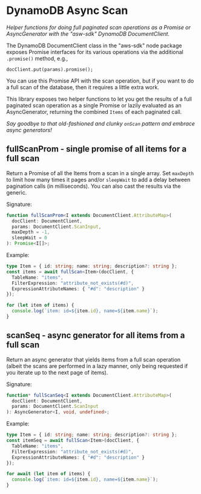 # DynamoDB Async Scan

_Helper functions for doing full paginated scan operations as a Promise or AsyncGenerator with the "asw-sdk" DynamoDB DocumentClient._

The DynamoDB DocumentClient class in the "aws-sdk" node package exposes Promise interfaces for its various operations via the additional `.promise()` method, e.g.,

```
docClient.put(params).promise();
```

You can use this Promise API with the scan operation, but if you want to do a full scan of the database, then it requires a little extra work.

This library exposes two helper functions to let you get the results of a full paginated scan operation as a single Promise or lazily evaluated as an AsyncGenerator, returning the combined `Items` of each paginated call.

_Say goodbye to that old-fashioned and clunky `onScan` pattern and embrace async generators!_

## fullScanProm - single promise of all items for a full scan

Return a Promise of all the Items from a scan in a single array. Set `maxDepth` to limit how many times it pages and/or `sleepWait` to add a delay between pagination calls (in milliseconds). You can also cast the results via the generic.

Signature:

```typescript
function fullScanProm<I extends DocumentClient.AttributeMap>(
  docClient: DocumentClient,
  params: DocumentClient.ScanInput,
  maxDepth = -1,
  sleepWait = 0
): Promise<I[]>;
```

Example:

```typescript
type Item = { id: string; name: string; description?: string };
const items = await fullScan<Item>(docClient, {
  TableName: "items",
  FilterExpression: "attribute_not_exists(#d)",
  ExpressionAttributeNames: { "#d": "description" }
});

for (let item of items) {
  console.log(`item: id=${item.id}, name=${item.name}`);
}
```

## scanSeq - async generator for all items from a full scan

Return an async generator that yields items from a full scan operation (albeit the scans are performed in a lazy manner, only being requested if you iterate up to the next page of items).

Signature:

```typescript
function* fullScanSeq<I extends DocumentClient.AttributeMap>(
  docClient: DocumentClient,
  params: DocumentClient.ScanInput
): AsyncGenerator<I, void, undefined>;
```

Example:

```typescript
type Item = { id: string; name: string; description?: string };
const itemSeq = await fullScan<Item>(docClient, {
  TableName: "items",
  FilterExpression: "attribute_not_exists(#d)",
  ExpressionAttributeNames: { "#d": "description" }
});

for await (let item of items) {
  console.log(`item: id=${item.id}, name=${item.name}`);
}
```
